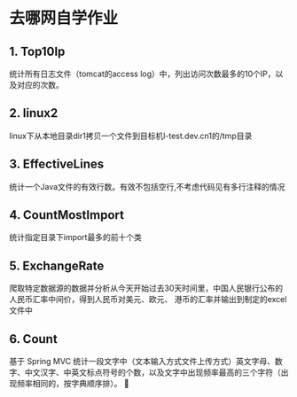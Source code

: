 # 去哪网自学作业
## 1. Top10Ip
统计所有日志文件（tomcat的access log）中，列出访问次数最多的10个IP，以及对应的次数。
## 2. linux2
linux下从本地目录dir1拷贝一个文件到目标机l-test.dev.cn1的/tmp目录
## 3. EffectiveLines
统计一个Java文件的有效行数。有效不包括空行,不考虑代码见有多行注释的情况
## 4. CountMostImport
统计指定目录下import最多的前十个类
## 5. ExchangeRate
爬取特定数据源的数据并分析从今天开始过去30天时间里，中国人民银行公布的人民币汇率中间价，得到人民币对美元、欧元、 港币的汇率并输出到制定的excel文件中
## 6. Count
基于 Spring MVC 统计一段文字中（文本输入方式文件上传方式）英文字母、数字、中文汉字、中英文标点符号的个数，以及文字中出现频率最高的三个字符（出现频率相同的，按字典顺序排）。 

